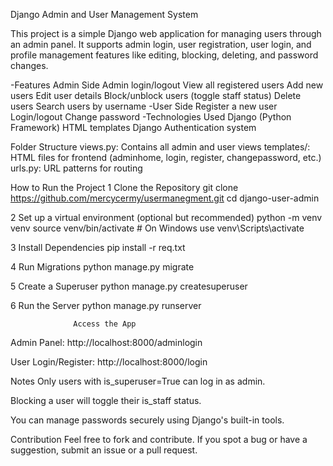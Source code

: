 Django Admin and User Management System


This project is a simple Django web application for managing users through an admin panel. It supports admin login, user registration, user login, and profile management features like editing, blocking, deleting, and password changes.

-Features
    Admin Side
    Admin login/logout
    View all registered users
    Add new users
    Edit user details
    Block/unblock users (toggle staff status)
    Delete users
    Search users by username
-User Side
   Register a new user
   Login/logout
   Change password
-Technologies Used
   Django (Python Framework)
   HTML templates
   Django Authentication system

Folder Structure
views.py: Contains all admin and user views
templates/: HTML files for frontend (adminhome, login, register, changepassword, etc.)
urls.py: URL patterns for routing

How to Run the Project
1 Clone the Repository
      git clone https://github.com/mercycermy/usermanegment.git
      cd django-user-admin

2 Set up a virtual environment (optional but recommended)
      python -m venv venv
      source venv/bin/activate  # On Windows use venv\Scripts\activate

3 Install Dependencies
     pip install -r req.txt

4 Run Migrations
        python manage.py migrate

5  Create a Superuser
    python manage.py createsuperuser

6   Run the Server
      python manage.py runserver


                  Access the App
Admin Panel: http://localhost:8000/adminlogin

User Login/Register: http://localhost:8000/login

Notes
Only users with is_superuser=True can log in as admin.

Blocking a user will toggle their is_staff status.

You can manage passwords securely using Django's built-in tools.

Contribution
Feel free to fork and contribute. If you spot a bug or have a suggestion, submit an issue or a pull request.